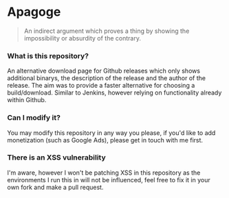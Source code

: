 # Apagoge
> An indirect argument which proves a thing by showing the impossibility or absurdity of the contrary.

### What is this repository?
An alternative download page for Github releases which only shows additional binarys, the description of the release and the author of the release. The aim was to provide a faster alternative for choosing a build/download. Similar to Jenkins, however relying on functionality already within Github.

### Can I modify it?
You may modify this repository in any way you please, if you'd like to add monetization (such as Google Ads), please get in touch with me first. 

### There is an XSS vulnerability
I'm aware, however I won't be patching XSS in this repository as the environments I run this in will not be influenced, feel free to fix it in your own fork and make a pull request.
